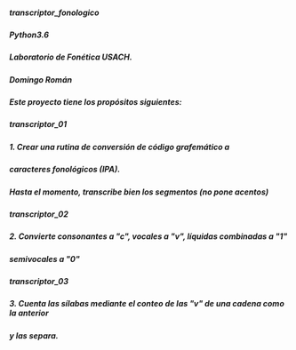 ##### transcriptor_fonologico
##### Python3.6
##### Laboratorio de Fonética USACH.
##### Domingo Román
##### Este proyecto tiene los propósitos siguientes:
#####        transcriptor_01
##### 1. Crear una rutina de conversión de código grafemático a
#####    caracteres fonológicos (IPA).
#####    Hasta el momento, transcribe bien los segmentos (no pone acentos)
#####        transcriptor_02
##### 2. Convierte consonantes a "c", vocales a "v", líquidas combinadas a "1"
#####    semivocales a "0"
#####        transcriptor_03
##### 3. Cuenta las sílabas mediante el conteo de las "v" de una cadena como la anterior
#####    y las separa.
